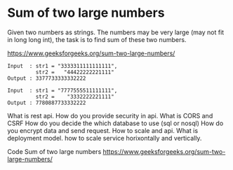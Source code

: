 # Sum of two large numbers

Given two numbers as strings. The numbers may be very large (may not fit in long long int), the task is to find sum of these two numbers.

https://www.geeksforgeeks.org/sum-two-large-numbers/

```
Input  : str1 = "3333311111111111", 
         str2 =   "44422222221111"
Output : 3377733333332222

Input  : str1 = "7777555511111111", 
         str2 =    "3332222221111"
Output : 7780887733332222
```
What is rest api.
How do you provide security in api.
What is CORS and CSRF
How do you decide the which database to use (sql or nosql)
How do you encrypt data and send request.
How to scale and api.
What is deployment model.
how to scale service horixontally and vertically.

Code
Sum of two large numbers
https://www.geeksforgeeks.org/sum-two-large-numbers/ 
